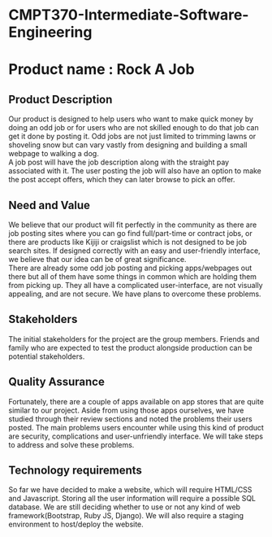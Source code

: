 # CMPT370-Intermediate-Software-Engineering


# Product name : Rock A Job
## Product Description
Our product is designed to help users who want to make quick money by doing an odd job or for users who are not skilled enough to do that job can get it done by posting it. Odd jobs are not just limited to trimming lawns or shoveling snow but can vary vastly from designing and building a small webpage to walking a dog.  
A job post will have the job description along with the straight pay associated with it. The user posting the job will also have an option to make the post accept offers, which they can later browse to pick an offer.  

## Need and Value
We believe that our product will fit perfectly in the community as there are job posting sites where you can go find full/part-time or contract jobs, or there are products like Kijiji or craigslist which is not designed to be job search sites. If designed correctly with an easy and user-friendly interface, we believe that our idea can be of great significance.  
There are already some odd job posting and picking apps/webpages out there but all of them have some things in common which are holding them from picking up. They all have a complicated user-interface, are not visually appealing, and are not secure. We have plans to overcome these problems.  

## Stakeholders
The initial stakeholders for the project are the group members. Friends and family who are expected to test the product alongside production can be potential stakeholders.

## Quality Assurance
Fortunately, there are a couple of apps available on app stores that are quite similar to our project. Aside from using those apps ourselves, we have studied through their review sections and noted the problems their users posted. The main problems users encounter while using this kind of product are security, complications and user-unfriendly interface. We will take steps to address and solve these problems.

## Technology requirements
So far we have decided to make a website, which will require HTML/CSS and Javascript. Storing all the user information will require a possible SQL database. We are still deciding whether to use or not any kind of web framework(Bootstrap, Ruby JS, Django). We will also require a staging environment to host/deploy the website. 
  
